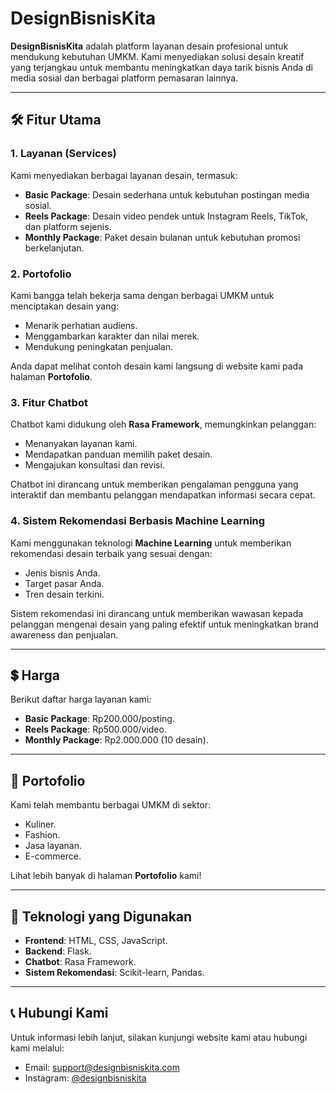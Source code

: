 # DesignBisnisKita  

**DesignBisnisKita** adalah platform layanan desain profesional untuk mendukung kebutuhan UMKM. Kami menyediakan solusi desain kreatif yang terjangkau untuk membantu meningkatkan daya tarik bisnis Anda di media sosial dan berbagai platform pemasaran lainnya.  

---

## 🛠️ Fitur Utama  

### 1. **Layanan (Services)**  
Kami menyediakan berbagai layanan desain, termasuk:  
- **Basic Package**: Desain sederhana untuk kebutuhan postingan media sosial.  
- **Reels Package**: Desain video pendek untuk Instagram Reels, TikTok, dan platform sejenis.  
- **Monthly Package**: Paket desain bulanan untuk kebutuhan promosi berkelanjutan.  

### 2. **Portofolio**  
Kami bangga telah bekerja sama dengan berbagai UMKM untuk menciptakan desain yang:  
- Menarik perhatian audiens.  
- Menggambarkan karakter dan nilai merek.  
- Mendukung peningkatan penjualan.  

Anda dapat melihat contoh desain kami langsung di website kami pada halaman **Portofolio**.  

### 3. **Fitur Chatbot**  
Chatbot kami didukung oleh **Rasa Framework**, memungkinkan pelanggan:  
- Menanyakan layanan kami.  
- Mendapatkan panduan memilih paket desain.  
- Mengajukan konsultasi dan revisi.  

Chatbot ini dirancang untuk memberikan pengalaman pengguna yang interaktif dan membantu pelanggan mendapatkan informasi secara cepat.  

### 4. **Sistem Rekomendasi Berbasis Machine Learning**  
Kami menggunakan teknologi **Machine Learning** untuk memberikan rekomendasi desain terbaik yang sesuai dengan:  
- Jenis bisnis Anda.  
- Target pasar Anda.  
- Tren desain terkini.  

Sistem rekomendasi ini dirancang untuk memberikan wawasan kepada pelanggan mengenai desain yang paling efektif untuk meningkatkan brand awareness dan penjualan.  

---

## 💲 Harga  
Berikut daftar harga layanan kami:  
- **Basic Package**: Rp200.000/posting.  
- **Reels Package**: Rp500.000/video.  
- **Monthly Package**: Rp2.000.000 (10 desain).  

---

## 📂 Portofolio  
Kami telah membantu berbagai UMKM di sektor:  
- Kuliner.  
- Fashion.  
- Jasa layanan.  
- E-commerce.  

Lihat lebih banyak di halaman **Portofolio** kami!  

---

## 🚀 Teknologi yang Digunakan  
- **Frontend**: HTML, CSS, JavaScript.  
- **Backend**: Flask.  
- **Chatbot**: Rasa Framework.  
- **Sistem Rekomendasi**: Scikit-learn, Pandas.  

---

## 📞 Hubungi Kami  
Untuk informasi lebih lanjut, silakan kunjungi website kami atau hubungi kami melalui:  
- Email: support@designbisniskita.com  
- Instagram: [@designbisniskita](https://instagram.com/designbisniskita)  

